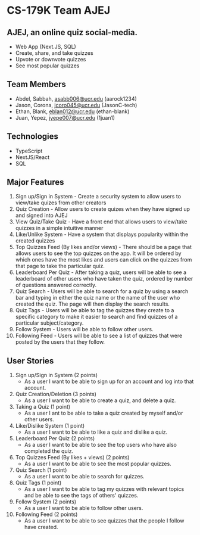 # CS-179K Team AJEJ

## AJEJ, an online quiz social-media.

-   Web App (Next.JS, SQL)
-   Create, share, and take quizzes
-   Upvote or downvote quizzes
-   See most popular quizzes

## Team Members

-   Abdel, Sabbah, asabb006@ucr.edu (aarock1234)
-   Jason, Corona, jcoro045@ucr.edu (JasonC-tech)
-   Ethan, Blank, eblan012@ucr.edu (ethan-blank)
-   Juan, Yepez, jyepe007@ucr.edu (1juan1)

## Technologies

-   TypeScript
-   NextJS/React
-   SQL

## Major Features

1. Sign up/Sign in System - Create a security system to allow users to view/take quizes from other creators
2. Quiz Creation - Allow users to create quizes when they have signed up and signed into AJEJ
3. View Quiz/Take Quiz - Have a front end that allows users to view/take quizzes in a simple intuitive manner
4. Like/Unlike System - Have a system that displays popularity within the created quizzes
5. Top Quizzes Feed (By likes and/or views) - There should be a page that allows users to see the top quizzes on the app.  It will be ordered by which ones have the most likes and users can click on the quizzes from that page to take the particular quiz.
6. Leaderboard Per Quiz - After taking a quiz, users will be able to see a leaderboard of other users who have taken the quiz, ordered by number of questions answered correctly.
7. Quiz Search - Users will be able to search for a quiz by using a search bar and typing in either the quiz name or the name of the user who created the quiz.  The page will then display the search results.
8. Quiz Tags - Users will be able to tag the quizzes they create to a specific category to make it easier to search and find quizzes of a particular subject/category.
9. Follow System - Users will be able to follow other users.
10. Following Feed - Users will be able to see a list of quizzes that were posted by the users that they follow.


## User Stories

1. Sign up/Sign in System (2 points)
    - As a user I want to be able to sign up for an account and log into that account.
2. Quiz Creation/Deletion (3 points)
    - As a user I want to be able to create a quiz, and delete a quiz.
3. Taking a Quiz (1 point)
     - As a user I ant to be able to take a quiz created by myself and/or other users.
4. Like/Dislike System (1 point)
    - As a user I want to be able to like a quiz and dislike a quiz.
5. Leaderboard Per Quiz (2 points)
    - As a user I want to be able to see the top users who have also completed the quiz.
6. Top Quizzes Feed (By likes + views) (2 points)
    - As a user I want to be able to see the most popular quizzes.
7. Quiz Search (1 point)
    - As a user I want to be able to search for quizzes.
8. Quiz Tags (1 point)
    - As a user I want to be able to tag my quizzes with relevant topics and be able to see the tags of others' quizzes.
9. Follow System (2 points)
    - As a user I want to be able to follow other users.
10. Following Feed (2 points)
    - As a user I want to be able to see quizzes that the people I follow have created.
